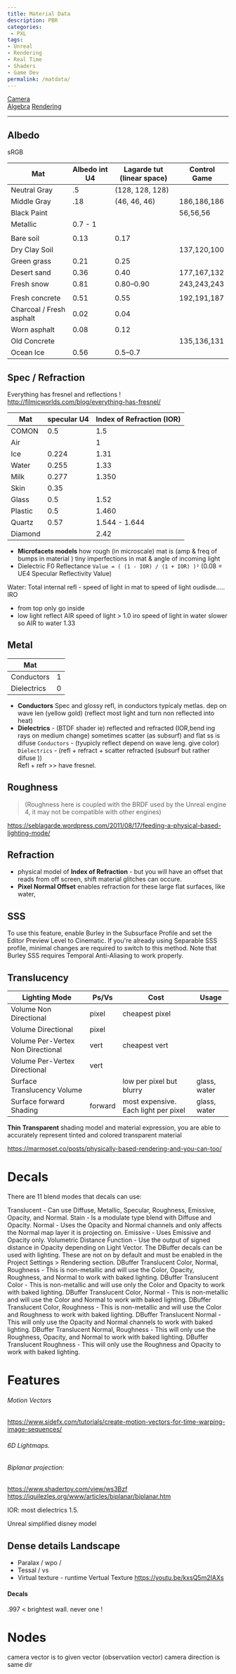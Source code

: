```yaml
---
title: Material Data
description: PBR
categories:
 - PXL
tags:
- Unreal
- Rendering
- Real Time
- Shaders
- Game Dev
permalink: /matdata/
---
```

[Camera](/camera/)    
[Algebra](/algebra/)
[Rendering](/rendering/)

----






## Albedo
sRGB

Mat | Albedo int U4 | Lagarde tut (linear space)| Control Game |
-- | -- | -- |-- |
Neutral Gray | .5 | (128, 128, 128)
Middle Gray |  .18 | (46, 46, 46) | 186,186,186
Black Paint  ||| 56,56,56
Metallic  |  0.7 - 1 |
| ||
Bare soil | 0.13  | 0.17
Dry Clay Soil  |||  137,120,100
Green grass | 0.21 |  0.25
Desert sand | 0.36  | 0.40 | 177,167,132
Fresh snow | 0.81 |  0.80–0.90 | 243,243,243
|||
Fresh concrete | 0.51 |   0.55 | 192,191,187
Charcoal / Fresh asphalt | 0.02 | 0.04
Worn asphalt | 0.08 | 0.12
Old Concrete  |||  135,136,131
Ocean Ice | 0.56 | 0.5–0.7




## Spec / Refraction

Everything has fresnel and reflections !
http://filmicworlds.com/blog/everything-has-fresnel/


Mat | specular U4 | Index of Refraction (IOR) |  
-- | -- | -- |
COMON | 0.5 | 1.5
Air | | 1
Ice | 0.224 | 1.31
Water  |  0.255 | 1.33
Milk | 0.277 | 1.350
Skin | 0.35 |  
Glass | 0.5 | 1.52
Plastic | 0.5 | 1.460
Quartz | 0.57 | 1.544 - 1.644
Diamond | | 2.42

- **Microfacets models** how rough (in microscale)  mat is (amp & freq of bumps in material ) tiny imperfections in mat  & angle of incoming light
- Dielectric F0 Reflectance `Value = ( (1 - IOR) / (1 + IOR) )²` (0.08 = UE4 Specular Reflectivity Value)

Water:
Total internal refl - speed of light in mat to speed of light oudisde.....   IRO
- from top only go inside
- low light reflect
AIR speed of light > 1.0 iro
speed of light in water slower
so AIR to water 1.33


## Metal
Mat |  |
-- | -- |
Conductors | 1  
Dielectrics | 0

- **Conductors** Spec and glossy refl, in conductors typicaly metlas. dep on wave len (yellow gold) (reflect most light and turn non reflected into heat)
- **Dielectrics** - (BTDF shader ie) reflected and refracted (IOR,bend ing rays on medium change) sometimes scatter (as subsurf) and flat ss is difuse
`Conductors` - (tyupicly reflect depend on wave leng. give color)  
`Dielectrics` - (refl + refract + scatter refracted (subsurf but rather difuse ))   
Refl + refr >> have fresnel.


## Roughness


>(Roughness here is coupled with the BRDF used by the Unreal engine 4, it may not be compatible with other engines)

https://seblagarde.wordpress.com/2011/08/17/feeding-a-physical-based-lighting-mode/


## Refraction
-  physical model of **Index of Refraction** - but you will have an offset that reads from off screen, shift material glitches can occure.   
- **Pixel Normal Offset** enables refraction for these large flat surfaces, like water,

## SSS
To use this feature, enable Burley in the Subsurface Profile and set the Editor Preview Level to Cinematic. If you're already using Separable SSS profile, minimal changes are required to switch to this method. Note that Burley SSS requires Temporal Anti-Aliasing to work properly.


## Translucency



Lighting Mode | Ps/Vs | Cost |  Usage|
-- | -- | -- | -- |
Volume Non Directional| pixel | cheapest pixel|
Volume Directional | pixel ||
Volume Per-Vertex Non Directional| vert | cheapest vert|
Volume Per-Vertex Directional| vert||
Surface Translucency Volume ||low per pixel but blurry | glass, water
Surface forward Shading| forward |most expensive. Each light per pixel| glass, water


**Thin Transparent** shading model and material expression, you are able to accurately represent tinted and colored transparent material




https://marmoset.co/posts/physically-based-rendering-and-you-can-too/

# Decals

There are 11 blend modes that decals can use:

Translucent - Can use Diffuse, Metallic, Specular, Roughness, Emissive, Opacity, and Normal.
Stain - Is a modulate type blend with Diffuse and Opacity.
Normal - Uses the Opacity and Normal channels and only affects the Normal map layer it is projecting on.
Emissive - Uses Emissive and Opacity only.
Volumetric Distance Function - Use the output of signed distance in Opacity depending on Light Vector.
The DBuffer decals can be used with lighting. These are not on by default and must be enabled in the Project Settings > Rendering section.
DBuffer Translucent Color, Normal, Roughness - This is non-metallic and will use the Color, Opacity, Roughness, and Normal to work with baked lighting.
DBuffer Translucent Color - This is non-metallic and will use only the Color and Opacity to work with baked lighting.
DBuffer Translucent Color, Normal - This is non-metallic and will use the Color and Normal to work with baked lighting.
DBuffer Translucent Color, Roughness - This is non-metallic and will use the Color and Roughness to work with baked lighting.
DBuffer Translucent Normal - This will only use the Opacity and Normal channels to work with baked lighting.
DBuffer Translucent Normal, Roughness - This will only use the Roughness, Opacity, and Normal to work with baked lighting.
DBuffer Translucent Roughness - This will only use the Roughness and Opacity to work with baked lighting.

# Features
###### Motion Vectors

https://www.sidefx.com/tutorials/create-motion-vectors-for-time-warping-image-sequences/


###### 6D Lightmaps.

###### Biplanar projection:    

https://www.shadertoy.com/view/ws3Bzf     
https://iquilezles.org/www/articles/biplanar/biplanar.htm   


IOR: most dielectrics 1.5.

Unreal simplified disney model



## Dense details Landscape

- Paralax / wpo /
- Tessal / vs
- Virtual texture - runtime Vertual Texture
https://youtu.be/kxsQ5m2IAXs

#### Decals



.997 < brightest wall. never one !

# Nodes

camera vector is to given vector (observatiion vector)
camera direction is same dir
